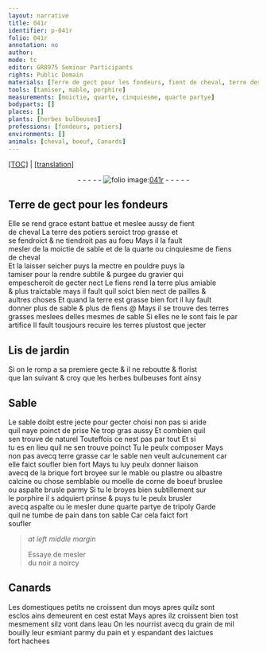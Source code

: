 ```yaml
---
layout: narrative
title: 041r
identifier: p-041r
folio: 041r
annotation: no
author:
mode: tc
editor: GR8975 Seminar Participants
rights: Public Domain
materials: [Terre de gect pour les fondeurs, fient de cheval, terre des potiers, fiens de cheval, fiens, terre, pailles, terres grasses, terres, naturel, terre grasse, brique fort broyee, mable, plastre, albastre calcine, moelle de corne de boeuf bruslee, aspalte brusle, porphire, aspalte, tripoly, pain, noir a noircy, grain de mil, laictues]
tools: [tamiser, mable, porphire]
measurements: [moictie, quarte, cinquiesme, quarte partye]
bodyparts: []
places: []
plants: [herbes bulbeuses]
professions: [fondeurs, potiers]
environments: []
animals: [cheval, boeuf, Canards]
---
```


<p><a href="{{ site.baseurl }}/diplomatic/">[TOC]</a> | <a href="{{ site.baseurl }}/texts/p-041r_tl/" target="_blank">[translation]</a></p><div class="folio" align="center">- - - - - <a href="http://gallica.bnf.fr/ark:/12148/btv1b10500001g/f87.image" target="_blank"><img src="https://cu-mkp.github.io/2017-workshop-edition/assets/photo-icon.png" alt="folio image: " style="display:inline-block; margin-bottom:-3px;"/>041r</a> - - - - - </div>  
  

## <span class="m">Terre de gect pour les <span class="pro">fondeurs</span></span>

 
Elle se rend grace estant battue et meslee aussy de <span class="m">fient<br/> de <span class="al">cheval</span></span> La <span class="m">terre des <span class="pro">potiers</span></span> seroict trop grasse et<br/> se fendroict & ne tiendroit pas au foeu Mays il la fault<br/> mesler de la <span class="ms">moictie</span> de sable et de la <span class="ms">quarte</span> ou <span class="ms">cinquiesme</span> de <span class="m">fiens<br/> <span class="add">de <span class="al">cheval</span></span></span><br/> Et la laisser seicher puys la mectre en pouldre puys la<br/> <span class="tl">tamiser</span> pour la rendre subtile & purgee du gravier qui<br/> empescheroit de gecter nect Le <span class="m">fiens</span> rend la <span class="m">terre</span> plus amiable<br/> & plus traictable mays il fault quil soict bien nect de <span class="m">pailles</span> &<br/> aultres choses Et quand la <span class="m">terre</span> est grasse bien fort il luy fault<br/> donner plus de sable & plus de <span class="m">fiens</span> @ Mays il se trouve des <span class="m">terres<br/> grasses</span> meslees delles mesmes de sable Si elles ne le sont fais le par<br/> artifice Il fault tousjours recuire les <span class="m">terres</span> plustost que jecter 
 
 
  

## Lis de jardin

 
Si on le romp a sa premiere gecte & il ne reboutte & florist<br/> que l<span class="tmp">an suivant</span> & croy que les <span class="pa">herbes bulbeuses</span> font ainsy

 
  

## Sable

 
Le sable doibt estre <span class="del">jecte</span> pour gecter choisi non pas si aride<br/> quil naye poinct de prise Ne trop gras aussy Et combien quil<br/> sen trouve de <span class="m">naturel</span> Touteffois ce nest pas par tout Et si<br/> tu es en lieu quil ne sen trouve poinct Tu le peulx composer Mays<br/> non pas avecq <span class="m">terre grasse</span> car le sable nen veult aulcunement car<br/> elle faict soufler bien fort Mays tu luy peulx donner liaison<br/> avecq de la <span class="m">brique fort broyee</span> sur le <span class="tl"><span class="m">mable</span></span> ou <span class="m">plastre</span> ou <span class="m">albastre<br/> calcine</span> ou chose semblable ou <span class="m">moelle de corne de <span class="al">boeuf</span> bruslee</span><br/> ou <span class="m">aspalte brusle</span> parmy Si tu le broyes bien subtillement sur<br/> le <span class="tl"><span class="m">porphire</span></span> il <span class="del">s</span> adquiert prinse & puys tu le peulx brusler<br/> avecq <span class="m">aspalte</span> ou le mesler dune <span class="ms">quarte partye</span> de <span class="m">tripoly</span> Garde<br/> quil ne tumbe de <span class="m">pain</span> dans ton sable Car cela faict fort<br/> soufler
 
> *at left middle margin*
> 
> 
>   Essaye de mesler<br/> du <span class="m">noir a noircy</span>

 
  

## <span class="al">Canards</span>

 
Les domestiques petits ne croissent dun moys apres quilz sont<br/> esclos ains demeurent en cest estat Mays apres ilz croissent bien tost<br/> mesmement silz vont dans leau On les nourrist avecq du <span class="m">grain de mil</span><br/> bouilly leur esmiant parmy du <span class="m">pain</span> et y espandant des <span class="m">laictues</span><br/> fort hachees

